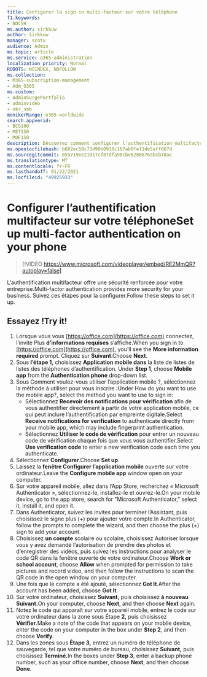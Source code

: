 ```yaml
---
title: Configurer la sign-in multi-facteur sur votre téléphone
f1.keywords:
- NOCSH
ms.author: sirkkuw
author: Sirkkuw
manager: scotv
audience: Admin
ms.topic: article
ms.service: o365-administration
localization_priority: Normal
ROBOTS: NOINDEX, NOFOLLOW
ms.collection:
- M365-subscription-management
- Adm_O365
ms.custom:
- AdminSurgePortfolio
- adminvideo
- okr_smb
monikerRange: o365-worldwide
search.appverid:
- BCS160
- MET150
- MOE150
description: Découvrez comment configurer l’authentification multifacteur sur votre téléphone.
ms.openlocfilehash: b682ec58c73d90b0936c107ab8fef1de5aff867d
ms.sourcegitcommit: 855719ee21017cf87dfa98cbe62806763bcb78ac
ms.translationtype: MT
ms.contentlocale: fr-FR
ms.lasthandoff: 01/22/2021
ms.locfileid: "49925933"
---
```

# <a name="set-up-multi-factor-authentication-on-your-phone"></a><span data-ttu-id="45feb-103">Configurer l’authentification multifacteur sur votre téléphone</span><span class="sxs-lookup"><span data-stu-id="45feb-103">Set up multi-factor authentication on your phone</span></span>

> [!VIDEO https://www.microsoft.com/videoplayer/embed/RE2MmQR?autoplay=false]

<span data-ttu-id="45feb-104">L’authentification multifacteur offre une sécurité renforcée pour votre entreprise.</span><span class="sxs-lookup"><span data-stu-id="45feb-104">Multi-factor authentication provides more security for your business.</span></span> <span data-ttu-id="45feb-105">Suivez ces étapes pour la configurer.</span><span class="sxs-lookup"><span data-stu-id="45feb-105">Follow these steps to set it up.</span></span>

## <a name="try-it"></a><span data-ttu-id="45feb-106">Essayez !</span><span class="sxs-lookup"><span data-stu-id="45feb-106">Try it!</span></span>

1. <span data-ttu-id="45feb-107">Lorsque vous vous [https://office.com](https://office.com) connectez, l’invite Plus **d’informations requises** s’affiche.</span><span class="sxs-lookup"><span data-stu-id="45feb-107">When you sign in to [https://office.com](https://office.com), you'll see the **More information required** prompt.</span></span> <span data-ttu-id="45feb-108">Cliquez sur **Suivant**.</span><span class="sxs-lookup"><span data-stu-id="45feb-108">Choose **Next**.</span></span>
1. <span data-ttu-id="45feb-109">Sous **l’étape 1,** choisissez **Application mobile dans** la liste de listes de listes des téléphones d’authentification. </span><span class="sxs-lookup"><span data-stu-id="45feb-109">Under **Step 1**, choose **Mobile app** from the **Authentication phone** drop-down list.</span></span>
1. <span data-ttu-id="45feb-110">Sous Comment voulez-vous utiliser l’application mobile ?, sélectionnez la méthode à utiliser pour vous inscrire :</span><span class="sxs-lookup"><span data-stu-id="45feb-110">Under How do you want to use the mobile app?, select the method you want to use to sign in:</span></span>
    - <span data-ttu-id="45feb-111">Sélectionnez **Recevoir des notifications pour vérification** afin de vous authentifier directement à partir de votre application mobile, ce qui peut inclure l’authentification par empreinte digitale.</span><span class="sxs-lookup"><span data-stu-id="45feb-111">Select **Receive notifications for verification** to authenticate directly from your mobile app, which may include fingerprint authentication.</span></span>
    - <span data-ttu-id="45feb-112">Sélectionnez **Utiliser le code de vérification** pour entrer un nouveau code de vérification chaque fois que vous vous authentifier.</span><span class="sxs-lookup"><span data-stu-id="45feb-112">Select **Use verification code** to enter a new verification code each time you authenticate.</span></span>
1. <span data-ttu-id="45feb-113">Sélectionnez **Configurer**.</span><span class="sxs-lookup"><span data-stu-id="45feb-113">Choose **Set up**.</span></span>
1. <span data-ttu-id="45feb-114">Laissez la **fenêtre Configurer l’application mobile** ouverte sur votre ordinateur.</span><span class="sxs-lookup"><span data-stu-id="45feb-114">Leave the **Configure mobile app** window open on your computer.</span></span>
1. <span data-ttu-id="45feb-115">Sur votre appareil mobile, allez dans l’App Store, recherchez « Microsoft Authenticator », sélectionnez-le, installez-le et ouvrez-le.</span><span class="sxs-lookup"><span data-stu-id="45feb-115">On your mobile device, go to the app store, search for "Microsoft Authenticator," select it, install it, and open it.</span></span>
1. <span data-ttu-id="45feb-116">Dans Authenticator, suivez les invites pour terminer l’Assistant, puis choisissez le signe plus (+) pour ajouter votre compte.</span><span class="sxs-lookup"><span data-stu-id="45feb-116">In Authenticator, follow the prompts to complete the wizard, and then choose the plus (+) sign to add your account.</span></span>
1. <span data-ttu-id="45feb-117">Choisissez **un compte** scolaire  ou scolaire, choisissez Autoriser lorsque vous y avez demandé l’autorisation de prendre des photos et d’enregistrer des vidéos, puis suivez les instructions pour analyser le code QR dans la fenêtre ouverte de votre ordinateur.</span><span class="sxs-lookup"><span data-stu-id="45feb-117">Choose **Work or school account**, choose **Allow** when prompted for permission to take pictures and record video, and then follow the instructions to scan the QR code in the open window on your computer.</span></span>
1. <span data-ttu-id="45feb-118">Une fois que le compte a été ajouté, sélectionnez **Got It**.</span><span class="sxs-lookup"><span data-stu-id="45feb-118">After the account has been added, choose **Got It**.</span></span>
1. <span data-ttu-id="45feb-119">Sur votre ordinateur, choisissez **Suivant,** puis choisissez **à nouveau Suivant.**</span><span class="sxs-lookup"><span data-stu-id="45feb-119">On your computer, choose **Next**, and then choose **Next** again.</span></span>
1. <span data-ttu-id="45feb-120">Notez le code qui apparaît sur votre appareil mobile, entrez le code sur votre ordinateur dans la zone sous Étape **2,** puis choisissez **Vérifier**.</span><span class="sxs-lookup"><span data-stu-id="45feb-120">Make a note of the code that appears on your mobile device, enter the code on your computer in the box under **Step 2**, and then choose **Verify**.</span></span>
1. <span data-ttu-id="45feb-121">Dans les zones sous **Étape 3,** entrez un numéro de téléphone de sauvegarde, tel que votre numéro de bureau, choisissez **Suivant,** puis choisissez **Terminé.**</span><span class="sxs-lookup"><span data-stu-id="45feb-121">In the boxes under **Step 3**, enter a backup phone number, such as your office number, choose **Next**, and then choose **Done**.</span></span>